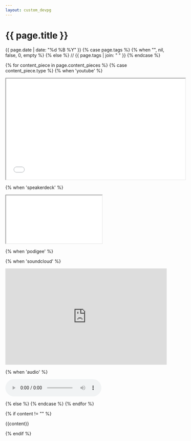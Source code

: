 ```yaml
---
layout: custom_devpg
---
```


<h1>{{ page.title }}</h1>
<p>
  {{ page.date | date: "%d %B %Y" }}
  {% case page.tags %}
  {% when "", nil, false, 0, empty %}
  {% else %}
    <span id=tags> // {{ page.tags | join: " " }}</span>
  {% endcase %}
</p>

{% for content_piece in page.content_pieces %}
  {% case content_piece.type %}
  {% when 'youtube' %}
    <p class="yt-container">
      <iframe width="560" height="315" src="{{content_piece.url}}"></iframe>
    </p>
  {% when 'speakerdeck' %}
    <p class="sd-container">
      <iframe src="{{content_piece.url}}" allowfullscreen="true" data-ratio="1.78343949044586"></iframe>
    </p>
  {% when 'podigee' %}
    <p>
      <script class="podigee-podcast-player" src="https://player.podigee-cdn.net/podcast-player/javascripts/podigee-podcast-player.js" data-configuration="{{content_piece.url}}"></script>
    </p>
  {% when 'soundcloud' %}
    <p>
      <iframe width="100%" height="300" scrolling="no" frameborder="no" allow="autoplay" src="https://w.soundcloud.com/player/?url={{content_piece.url}}&color=%23ff5500&auto_play=false&hide_related=false&show_comments=true&show_user=true&show_reposts=false&show_teaser=true&visual=true"></iframe>
    </p>
  {% when 'audio' %}
    <p><audio controls>
      <source src="{{content_piece.url}}" type="audio/mpeg">
      Your browser does not support the audio element.
    </audio></p>
  {% else %}
  {% endcase %}
{% endfor %}

{% if content != "" %}
  <p>{{content}}</p>
{% endif %}